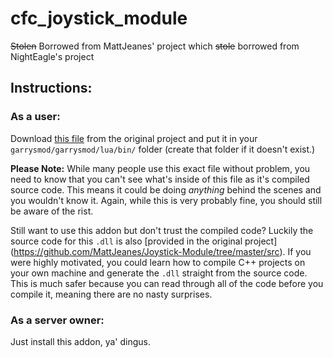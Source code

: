 # cfc_joystick_module
~~Stolen~~ Borrowed from MattJeanes' project which ~~stole~~ borrowed from NightEagle's project


## Instructions:

### As a user:
Download [this file](https://github.com/MattJeanes/Joystick-Module/raw/master/lua/bin/gmcl_joystick_win32.dll) from the original project and put it in your `garrysmod/garrysmod/lua/bin/` folder (create that folder if it doesn't exist.)

**Please Note:** While many people use this exact file without problem, you need to know that you can't see what's inside of this file as it's compiled source code. This means it could be doing _anything_ behind the scenes and you wouldn't know it. Again, while this is very probably fine, you should still be aware of the rist.

Still want to use this addon but don't trust the compiled code? Luckily the source code for this `.dll` is also [provided in the original project] (https://github.com/MattJeanes/Joystick-Module/tree/master/src). If you were highly motivated, you could learn how to compile C++ projects on your own machine and generate the `.dll` straight from the source code. This is much safer because you can read through all of the code before you compile it, meaning there are no nasty surprises.


### As a server owner:
Just install this addon, ya' dingus.
